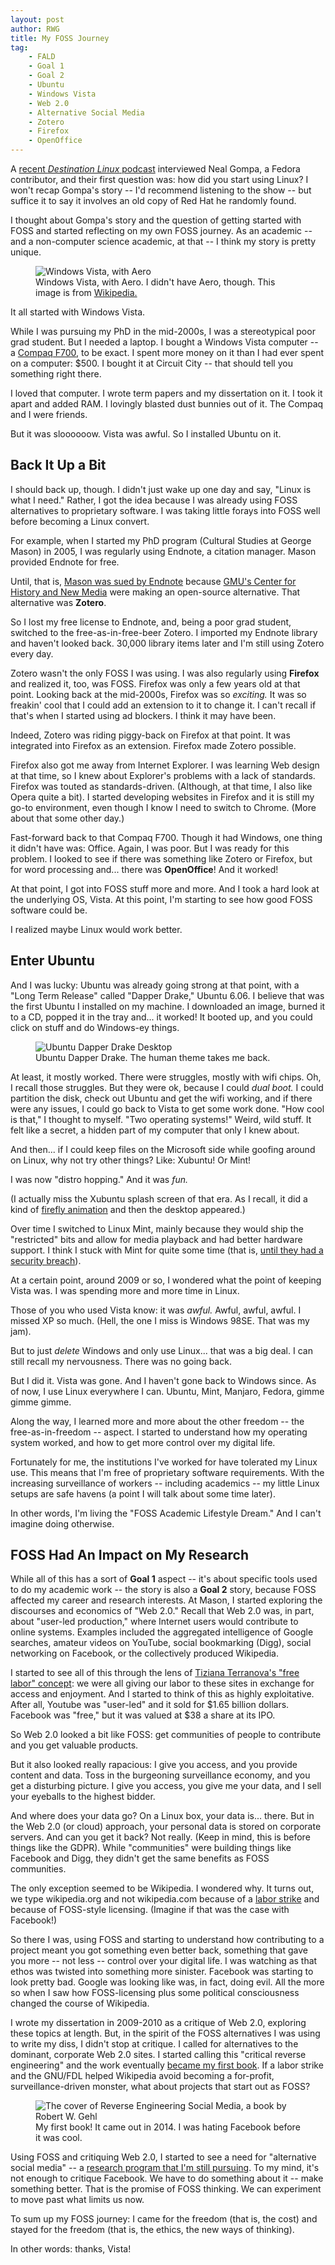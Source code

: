 ```yaml
---
layout: post
author: RWG
title: My FOSS Journey
tag:
    - FALD
    - Goal 1
    - Goal 2
    - Ubuntu
    - Windows Vista
    - Web 2.0
    - Alternative Social Media
    - Zotero
    - Firefox
    - OpenOffice
---
```

A [recent *Destination Linux* podcast](https://destinationlinux.org/episode-198/) interviewed Neal Gompa, a Fedora contributor, and their first question was: how did you start using Linux? I won't recap Gompa's story -- I'd recommend listening to the show -- but suffice it to say it involves an old copy of Red Hat he randomly found.

I thought about Gompa's story and the question of getting started with FOSS and started reflecting on my own FOSS journey. As an academic -- and a non-computer science academic, at that -- I think my story is pretty unique.

<figure>
    <img src="/assets/images/Windows_Vista.png" alt="Windows Vista, with Aero" title="Windows Vista, with Aero">
    <figcaption>Windows Vista, with Aero. I didn't have Aero, though. This image is from <a href="https://upload.wikimedia.org/wikipedia/en/a/a3/Windows_Vista.png">Wikipedia.</a></figcaption>
</figure>

It all started with Windows Vista.

<!-- more -->

While I was pursuing my PhD in the mid-2000s, I was a stereotypical poor grad student. But I needed a laptop. I bought a Windows Vista computer -- a [Compaq F700](http://h10032.www1.hp.com/ctg/Manual/c01295900.pdf), to be exact. I spent more money on it than I had ever spent on a computer: $500. I bought it at Circuit City -- that should tell you something right there.

I loved that computer. I wrote term papers and my dissertation on it. I took it apart and added RAM. I lovingly blasted dust bunnies out of it. The Compaq and I were friends.

But it was sloooooow. Vista was awful. So I installed Ubuntu on it.

Back It Up a Bit
----------------

I should back up, though. I didn't just wake up one day and say, "Linux is what I need." Rather, I got the idea because I was already using FOSS alternatives to proprietary software. I was taking little forays into FOSS well before becoming a Linux convert.

For example, when I started my PhD program (Cultural Studies at George Mason) in 2005, I was regularly using Endnote, a citation manager. Mason provided Endnote for free. 

Until, that is, [Mason was sued by Endnote](https://dltj.org/article/endnote-zotero-lawsuit/) because [GMU's Center for History and New Media](https://rrchnm.org/) were making an open-source alternative. That alternative was **Zotero**.

So I lost my free license to Endnote, and, being a poor grad student, switched to the free-as-in-free-beer Zotero. I imported my Endnote library and haven't looked back. 30,000 library items later and I'm still using Zotero every day.

Zotero wasn't the only FOSS I was using. I was also regularly using **Firefox** and realized it, too, was FOSS. Firefox was only a few years old at that point. Looking back at the mid-2000s, Firefox was so *exciting.* It was so freakin' cool that I could add an extension to it to change it. I can't recall if that's when I started using ad blockers. I think it may have been.

Indeed, Zotero was riding piggy-back on Firefox at that point. It was integrated into Firefox as an extension. Firefox made Zotero possible.

Firefox also got me away from Internet Explorer. I was learning Web design at that time, so I knew about Explorer's problems with a lack of standards. Firefox was touted as standards-driven. (Although, at that time, I also like Opera quite a bit). I started developing websites in Firefox and it is still my go-to environment, even though I know I need to switch to Chrome. (More about that some other day.)

Fast-forward back to that Compaq F700. Though it had Windows, one thing it didn't have was: Office. Again, I was poor. But I was ready for this problem. I looked to see if there was something like Zotero or Firefox, but for word processing and... there was **OpenOffice**! And it worked!

At that point, I got into FOSS stuff more and more. And I took a hard look at the underlying OS, Vista. At this point, I'm starting to see how good FOSS software could be.

I realized maybe Linux would work better. 

Enter Ubuntu
------------
And I was lucky: Ubuntu was already going strong at that point, with a "Long Term Release" called "Dapper Drake," Ubuntu 6.06. I believe that was the first Ubuntu I installed on my machine. I downloaded an image, burned it to a CD, popped it in the tray and... it worked! It booted up, and you could click on stuff and do Windows-ey things.

<figure>
    <img src="/assets/images/Ubuntu-desktop-2-606-20080706.png" alt="Ubuntu Dapper Drake Desktop" title="Ubuntu Dapper Drake desktop">
    <figcaption>Ubuntu Dapper Drake. The human theme takes me back.</figcaption>
</figure>

At least, it mostly worked. There were struggles, mostly with wifi chips. Oh, I recall those struggles. But they were ok, because I could *dual boot.* I could partition the disk, check out Ubuntu and get the wifi working, and if there were any issues, I could go back to Vista to get some work done. "How cool is that," I thought to myself. "Two operating systems!" Weird, wild stuff. It felt like a secret, a hidden part of my computer that only I knew about.

And then... if I could keep files on the Microsoft side while goofing around on Linux, why not try other things? Like: Xubuntu! Or Mint!

I was now "distro hopping." And it was *fun.*

(I actually miss the Xubuntu splash screen of that era. As I recall, it did a kind of [firefly animation](https://www.dedoimedo.com/images/computers_new_2/xubuntu-9-10-splash.jpg) and then the desktop appeared.)

Over time I switched to Linux Mint, mainly because they would ship the "restricted" bits and allow for media playback and had better hardware support. I think I stuck with Mint for quite some time (that is, [until they had a security breach](https://www.zdnet.com/article/linux-mint-the-right-way-to-react-to-a-security-breach/)). 

At a certain point, around 2009 or so, I wondered what the point of keeping Vista was. I was spending more and more time in Linux. 

Those of you who used Vista know: it was *awful.* Awful, awful, awful. I missed XP so much. (Hell, the one I miss is Windows 98SE. That was my jam). 

But to just *delete* Windows and only use Linux... that was a big deal. I can still recall my nervousness. There was no going back.

But I did it. Vista was gone. And I haven't gone back to Windows since. As of now, I use Linux everywhere I can. Ubuntu, Mint, Manjaro, Fedora, gimme gimme gimme. 

Along the way, I learned more and more about the other freedom -- the free-as-in-freedom -- aspect. I started to understand how my operating system worked, and how to get more control over my digital life.

Fortunately for me, the institutions I've worked for have tolerated my Linux use. This means that I'm free of proprietary software requirements. With the increasing surveillance of workers -- including academics -- my little Linux setups are safe havens (a point I will talk about some time later).

In other words, I'm living the "FOSS Academic Lifestyle Dream." And I can't imagine doing otherwise.

FOSS Had An Impact on My Research
---------------------------------
While all of this has a sort of **Goal 1** aspect -- it's about specific tools used to do my academic work -- the story is also a **Goal 2** story, because FOSS affected my career and research interests. At Mason, I started exploring the discourses and economics of "Web 2.0." Recall that Web 2.0 was, in part, about "user-led production," where Internet users would contribute to online systems. Examples included the aggregated intelligence of Google searches, amateur videos on YouTube, social bookmarking (Digg), social networking on Facebook, or the collectively produced Wikipedia.

I started to see all of this through the lens of [Tiziana Terranova's "free labor" concept](https://web.mit.edu/schock/www/docs/18.2terranova.pdf): we were all giving our labor to these sites in exchange for access and enjoyment. And I started to think of this as highly exploitative. After all, Youtube was "user-led" and it sold for $1.65 billion dollars. Facebook was "free," but it was valued at $38 a share at its IPO. 

So Web 2.0 looked a bit like FOSS: get communities of people to contribute and you get valuable products. 

But it also looked really rapacious: I give you access, and you provide content and data. Toss in the burgeoning surveillance economy, and you get a disturbing picture. I give you access, you give me your data, and I sell your eyeballs to the highest bidder.

And where does your data go? On a Linux box, your data is... there. But in the Web 2.0 (or cloud) approach, your personal data is stored on corporate servers. And can you get it back? Not really. (Keep in mind, this is before things like the GDPR). While "communities" were building things like Facebook and Digg, they didn't get the same benefits as FOSS communities.

The only exception seemed to be Wikipedia. I wondered why. It turns out, we type wikipedia.org and not wikipedia.com because of a [labor strike](https://www.wired.co.uk/article/wikipedia-spanish-fork) and because of FOSS-style licensing. (Imagine if that was the case with Facebook!)

So there I was, using FOSS and starting to understand how contributing to a project meant you got something even better back, something that gave you more -- not less -- control over your digital life. I was watching as that ethos was twisted into something more sinister. Facebook was starting to look pretty bad. Google was looking like was, in fact, doing evil. All the more so when I saw how FOSS-licensing plus some political consciousness changed the course of Wikipedia.

I wrote my dissertation in 2009-2010 as a critique of Web 2.0, exploring these topics at length. But, in the spirit of the FOSS alternatives I was using to write my diss, I didn't stop at critique. I called for alternatives to the dominant, corporate Web 2.0 sites. I started calling this "critical reverse engineering" and the work eventually [became my first book](https://bookshop.org/books/reverse-engineering-social-media-software-culture-and-political-economy-in-new-media-capitalism/9781439910344). If a labor strike and the GNU/FDL helped Wikipedia avoid becoming a for-profit, surveillance-driven monster, what about projects that start out as FOSS?

<figure>
    <img src="/assets/images/Reverse-Engineering.png" alt="The cover of Reverse Engineering Social Media, a book by Robert W. Gehl" title="The cover of Reverse Engineering Social Media, a book by Robert W. Gehl">
    <figcaption>My first book! It came out in 2014. I was hating Facebook before it was cool.</figcaption>
</figure>

Using FOSS and critiquing Web 2.0, I started to see a need for "alternative social media" -- a [research program that I'm still pursuing](https://journals.sagepub.com/doi/full/10.1177/1461444820912533). To my mind, it's not enough to critique Facebook. We have to do something about it -- make something better. That is the promise of FOSS thinking. We can experiment to move past what limits us now.

To sum up my FOSS journey: I came for the freedom (that is, the cost) and stayed for the freedom (that is, the ethics, the new ways of thinking).

In other words: thanks, Vista!